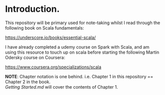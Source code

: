 # Introduction.

This repository will be primary used for note-taking whilst I read through the following book on Scala fundamentals:

https://underscore.io/books/essential-scala/

I have already completed a udemy course on Spark with Scala, and am using this resource to touch up on scala before starting the following Martin Odersky course on Coursera:

https://www.coursera.org/specializations/scala

**NOTE**: Chapter notation is one behind. i.e. Chapter 1 in this repository == Chapter 2 in the book. \
*Getting Started.md* will cover the contents of Chapter 1.